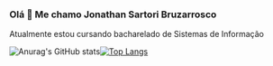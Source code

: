 ### Olá 👋 Me chamo Jonathan Sartori Bruzarrosco
Atualmente estou cursando bacharelado de Sistemas de Informação


![Anurag's GitHub stats](https://github-readme-stats.vercel.app/api?username=jonathansartorib&show_icons=true&theme=dracula)[![Top Langs](https://github-readme-stats.vercel.app/api/top-langs/?username=jonathansartorib&layout=compact)](https://github.com/jonathansartorib/github-readme-stats)


